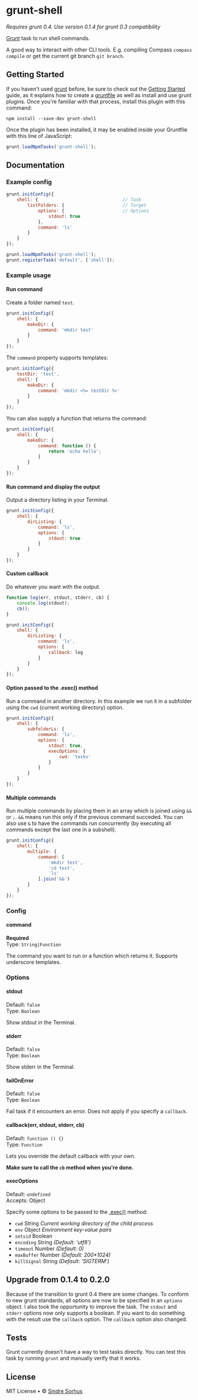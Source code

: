 # grunt-shell

*Requires grunt 0.4. Use version 0.1.4 for grunt 0.3 compatibility*

[Grunt][grunt] task to run shell commands.

A good way to interact with other CLI tools. E.g. compiling Compass `compass compile` or get the current git branch `git branch`.


## Getting Started

If you haven't used [grunt][] before, be sure to check out the [Getting Started][] guide, as it explains how to create a [gruntfile][Getting Started] as well as install and use grunt plugins. Once you're familiar with that process, install this plugin with this command:

```shell
npm install --save-dev grunt-shell
```

Once the plugin has been installed, it may be enabled inside your Gruntfile with this line of JavaScript:

```js
grunt.loadNpmTasks('grunt-shell');
```

[grunt]: http://gruntjs.com
[Getting Started]: https://github.com/gruntjs/grunt/wiki/Getting-started


## Documentation


### Example config

```js
grunt.initConfig({
	shell: {								// Task
		listFolders: {						// Target
			options: {						// Options
				stdout: true
			},
			command: 'ls'
		}
	}
});

grunt.loadNpmTasks('grunt-shell');
grunt.registerTask('default', ['shell']);
```


### Example usage


#### Run command

Create a folder named `test`.

```js
grunt.initConfig({
	shell: {
		makeDir: {
			command: 'mkdir test'
		}
	}
});
```

The `command` property supports templates:

```js
grunt.initConfig({
	testDir: 'test',
	shell: {
		makeDir: {
			command: 'mkdir <%= testDir %>'
		}
	}
});
```

You can also supply a function that returns the command:

```js
grunt.initConfig({
	shell: {
		makeDir: {
			command: function () {
				return 'echo hello';
			}
		}
	}
});
```


#### Run command and display the output

Output a directory listing in your Terminal.

```js
grunt.initConfig({
	shell: {
		dirListing: {
			command: 'ls',
			options: {
				stdout: true
			}
		}
	}
});
```


#### Custom callback

Do whatever you want with the output.

```js
function log(err, stdout, stderr, cb) {
	console.log(stdout);
	cb();
}

grunt.initConfig({
	shell: {
		dirListing: {
			command: 'ls',
			options: {
				callback: log
			}
		}
	}
});
```


#### Option passed to the .exec() method

Run a command in another directory. In this example we run it in a subfolder using the `cwd` (current working directory) option.

```js
grunt.initConfig({
	shell: {
		subfolderLs: {
			command: 'ls',
			options: {
				stdout: true,
				execOptions: {
					cwd: 'tasks'
				}
			}
		}
	}
});
```


#### Multiple commands

Run multiple commands by placing them in an array which is joined using `&&` or `;`. `&&` means run this only if the previous command succeded. You can also use `&` to have the commands run concurrently (by executing all commands except the last one in a subshell).

```js
grunt.initConfig({
	shell: {
		multiple: {
			command: [
				'mkdir test',
				'cd test',
				'ls'
			].join('&&')
		}
	}
});
```


### Config


#### command

**Required**  
Type: `String|Function`

The command you want to run or a function which returns it. Supports underscore templates.


### Options


#### stdout

Default: `false`  
Type: `Boolean`

Show stdout in the Terminal.


#### stderr

Default: `false`  
Type: `Boolean`

Show stderr in the Terminal.


#### failOnError

Default: `false`  
Type: `Boolean`

Fail task if it encounters an error. Does not apply if you specify a `callback`.


#### callback(err, stdout, stderr, cb)

Default: `function () {}`  
Type: `Function`

Lets you override the default callback with your own.

**Make sure to call the `cb` method when you're done.**


#### execOptions

Default: `undefined`  
Accepts: Object

Specify some options to be passed to the [.exec()](http://nodejs.org/api/child_process.html#child_process_child_process_exec_command_options_callback) method:

- `cwd` String *Current working directory of the child process*
- `env` Object *Environment key-value pairs*
- `setsid` Boolean
- `encoding` String *(Default: 'utf8')*
- `timeout` Number *(Default: 0)*
- `maxBuffer` Number *(Default: 200\*1024)*
- `killSignal` String *(Default: 'SIGTERM')*


## Upgrade from 0.1.4 to 0.2.0

Because of the transition to grunt 0.4 there are some changes. To conform to new grunt standards, all options are now to be specified in an `options` object. I also took the opportunity to improve the task. The `stdout` and `stderr` options now only supports a boolean. If you want to do something with the result use the `callback` option. The `callback` option also changed.


## Tests

Grunt currently doesn't have a way to test tasks directly. You can test this task by running `grunt` and manually verify that it works.


## License

MIT License • © [Sindre Sorhus](http://sindresorhus.com)
